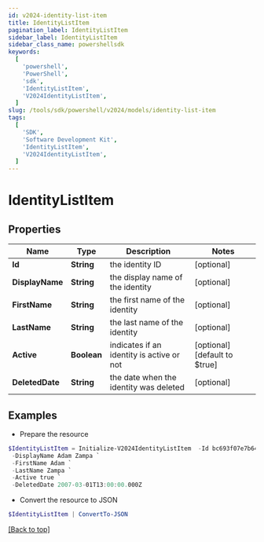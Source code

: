 ```yaml
---
id: v2024-identity-list-item
title: IdentityListItem
pagination_label: IdentityListItem
sidebar_label: IdentityListItem
sidebar_class_name: powershellsdk
keywords:
  [
    'powershell',
    'PowerShell',
    'sdk',
    'IdentityListItem',
    'V2024IdentityListItem',
  ]
slug: /tools/sdk/powershell/v2024/models/identity-list-item
tags:
  [
    'SDK',
    'Software Development Kit',
    'IdentityListItem',
    'V2024IdentityListItem',
  ]
---
```


# IdentityListItem

## Properties

| Name | Type | Description | Notes |
| --- | --- | --- | --- |
| **Id** | **String** | the identity ID | [optional] |
| **DisplayName** | **String** | the display name of the identity | [optional] |
| **FirstName** | **String** | the first name of the identity | [optional] |
| **LastName** | **String** | the last name of the identity | [optional] |
| **Active** | **Boolean** | indicates if an identity is active or not | [optional] [default to $true] |
| **DeletedDate** | **String** | the date when the identity was deleted | [optional] |

## Examples

- Prepare the resource

```powershell
$IdentityListItem = Initialize-V2024IdentityListItem  -Id bc693f07e7b645539626c25954c58554 `
 -DisplayName Adam Zampa `
 -FirstName Adam `
 -LastName Zampa `
 -Active true `
 -DeletedDate 2007-03-01T13:00:00.000Z
```

- Convert the resource to JSON

```powershell
$IdentityListItem | ConvertTo-JSON
```

[[Back to top]](#)
